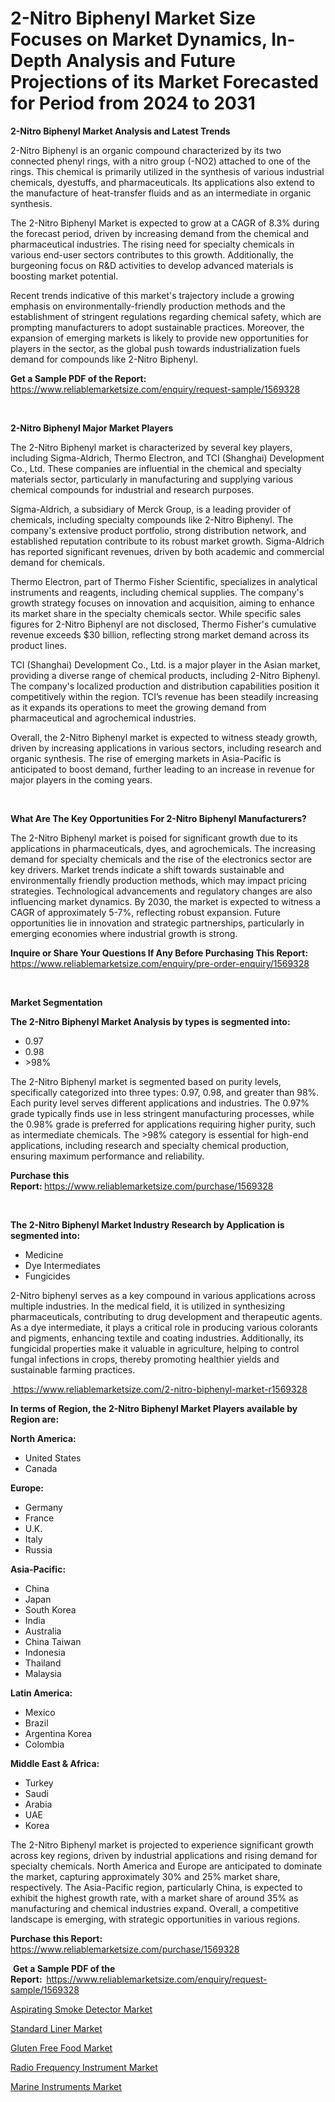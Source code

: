 <p><h1>2-Nitro Biphenyl Market Size Focuses on Market Dynamics, In-Depth Analysis and Future Projections of its Market Forecasted for Period from 2024 to 2031</h1></p><p><strong>2-Nitro Biphenyl Market Analysis and Latest Trends</strong></p>
<p><p>2-Nitro Biphenyl is an organic compound characterized by its two connected phenyl rings, with a nitro group (-NO2) attached to one of the rings. This chemical is primarily utilized in the synthesis of various industrial chemicals, dyestuffs, and pharmaceuticals. Its applications also extend to the manufacture of heat-transfer fluids and as an intermediate in organic synthesis.</p><p>The 2-Nitro Biphenyl Market is expected to grow at a CAGR of 8.3% during the forecast period, driven by increasing demand from the chemical and pharmaceutical industries. The rising need for specialty chemicals in various end-user sectors contributes to this growth. Additionally, the burgeoning focus on R&D activities to develop advanced materials is boosting market potential. </p><p>Recent trends indicative of this market's trajectory include a growing emphasis on environmentally-friendly production methods and the establishment of stringent regulations regarding chemical safety, which are prompting manufacturers to adopt sustainable practices. Moreover, the expansion of emerging markets is likely to provide new opportunities for players in the sector, as the global push towards industrialization fuels demand for compounds like 2-Nitro Biphenyl.</p></p>
<p><strong>Get a Sample PDF of the Report:&nbsp;</strong> <a href="https://www.reliablemarketsize.com/enquiry/request-sample/1569328?utm_campaign=1103&utm_medium=2&utm_source=Github&utm_content=ia&utm_term=19102024&utm_id=2-nitro-biphenyl">https://www.reliablemarketsize.com/enquiry/request-sample/1569328</a></p>
<p>&nbsp;</p>
<p><strong>2-Nitro Biphenyl Major Market Players</strong></p>
<p><p>The 2-Nitro Biphenyl market is characterized by several key players, including Sigma-Aldrich, Thermo Electron, and TCI (Shanghai) Development Co., Ltd. These companies are influential in the chemical and specialty materials sector, particularly in manufacturing and supplying various chemical compounds for industrial and research purposes.</p><p>Sigma-Aldrich, a subsidiary of Merck Group, is a leading provider of chemicals, including specialty compounds like 2-Nitro Biphenyl. The company's extensive product portfolio, strong distribution network, and established reputation contribute to its robust market growth. Sigma-Aldrich has reported significant revenues, driven by both academic and commercial demand for chemicals.</p><p>Thermo Electron, part of Thermo Fisher Scientific, specializes in analytical instruments and reagents, including chemical supplies. The company's growth strategy focuses on innovation and acquisition, aiming to enhance its market share in the specialty chemicals sector. While specific sales figures for 2-Nitro Biphenyl are not disclosed, Thermo Fisher's cumulative revenue exceeds $30 billion, reflecting strong market demand across its product lines.</p><p>TCI (Shanghai) Development Co., Ltd. is a major player in the Asian market, providing a diverse range of chemical products, including 2-Nitro Biphenyl. The company's localized production and distribution capabilities position it competitively within the region. TCI’s revenue has been steadily increasing as it expands its operations to meet the growing demand from pharmaceutical and agrochemical industries.</p><p>Overall, the 2-Nitro Biphenyl market is expected to witness steady growth, driven by increasing applications in various sectors, including research and organic synthesis. The rise of emerging markets in Asia-Pacific is anticipated to boost demand, further leading to an increase in revenue for major players in the coming years.</p></p>
<p>&nbsp;</p>
<p><strong>What Are The Key Opportunities For 2-Nitro Biphenyl Manufacturers?</strong></p>
<p><p>The 2-Nitro Biphenyl market is poised for significant growth due to its applications in pharmaceuticals, dyes, and agrochemicals. The increasing demand for specialty chemicals and the rise of the electronics sector are key drivers. Market trends indicate a shift towards sustainable and environmentally friendly production methods, which may impact pricing strategies. Technological advancements and regulatory changes are also influencing market dynamics. By 2030, the market is expected to witness a CAGR of approximately 5-7%, reflecting robust expansion. Future opportunities lie in innovation and strategic partnerships, particularly in emerging economies where industrial growth is strong.</p></p>
<p><strong>Inquire or Share Your Questions If Any Before Purchasing This Report:</strong> <a href="https://www.reliablemarketsize.com/enquiry/pre-order-enquiry/1569328?utm_campaign=1103&utm_medium=2&utm_source=Github&utm_content=ia&utm_term=19102024&utm_id=2-nitro-biphenyl">https://www.reliablemarketsize.com/enquiry/pre-order-enquiry/1569328</a></p>
<p>&nbsp;</p>
<p><strong>Market Segmentation</strong></p>
<p><strong>The 2-Nitro Biphenyl Market Analysis by types is segmented into:</strong></p>
<p><ul><li>0.97</li><li>0.98</li><li>>98%</li></ul></p>
<p><p>The 2-Nitro Biphenyl market is segmented based on purity levels, specifically categorized into three types: 0.97, 0.98, and greater than 98%. Each purity level serves different applications and industries. The 0.97% grade typically finds use in less stringent manufacturing processes, while the 0.98% grade is preferred for applications requiring higher purity, such as intermediate chemicals. The >98% category is essential for high-end applications, including research and specialty chemical production, ensuring maximum performance and reliability.</p></p>
<p><strong>Purchase this Report:&nbsp;</strong><a href="https://www.reliablemarketsize.com/purchase/1569328?utm_campaign=1103&utm_medium=2&utm_source=Github&utm_content=ia&utm_term=19102024&utm_id=2-nitro-biphenyl">https://www.reliablemarketsize.com/purchase/1569328</a></p>
<p>&nbsp;</p>
<p><strong>The 2-Nitro Biphenyl Market Industry Research by Application is segmented into:</strong></p>
<p><ul><li>Medicine</li><li>Dye Intermediates</li><li>Fungicides</li></ul></p>
<p><p>2-Nitro biphenyl serves as a key compound in various applications across multiple industries. In the medical field, it is utilized in synthesizing pharmaceuticals, contributing to drug development and therapeutic agents. As a dye intermediate, it plays a critical role in producing various colorants and pigments, enhancing textile and coating industries. Additionally, its fungicidal properties make it valuable in agriculture, helping to control fungal infections in crops, thereby promoting healthier yields and sustainable farming practices.</p></p>
<p><a href="https://www.reliablemarketsize.com/2-nitro-biphenyl-market-r1569328?utm_campaign=1103&utm_medium=2&utm_source=Github&utm_content=ia&utm_term=19102024&utm_id=2-nitro-biphenyl">&nbsp;https://www.reliablemarketsize.com/2-nitro-biphenyl-market-r1569328</a></p>
<p><strong>In terms of Region, the 2-Nitro Biphenyl Market Players available by Region are:</strong></p>
<p>
    <p> <strong> North America: </strong>
        <ul>
            <li>United States</li>
            <li>Canada</li>
        </ul>
        </p> 
    <p> <strong> Europe: </strong>
        <ul>
            <li>Germany</li>
            <li>France</li>
            <li>U.K.</li>
            <li>Italy</li>
            <li>Russia</li>
        </ul>
        </p> 
    <p> <strong> Asia-Pacific: </strong>
        <ul>
            <li>China</li>
            <li>Japan</li>
            <li>South Korea</li>
            <li>India</li>
            <li>Australia</li>
            <li>China Taiwan</li>
            <li>Indonesia</li>
            <li>Thailand</li>
            <li>Malaysia</li>
        </ul>
        </p> 
    <p> <strong> Latin America: </strong>
        <ul>
            <li>Mexico</li>
            <li>Brazil</li>
            <li>Argentina Korea</li>
            <li>Colombia</li>
        </ul>
        </p> 
    <p> <strong> Middle East & Africa: </strong>
        <ul>
            <li>Turkey</li>
            <li>Saudi</li>
            <li>Arabia</li>
            <li>UAE</li>
            <li>Korea</li>
        </ul>
    </p>
    </p>
<p><p>The 2-Nitro Biphenyl market is projected to experience significant growth across key regions, driven by industrial applications and rising demand for specialty chemicals. North America and Europe are anticipated to dominate the market, capturing approximately 30% and 25% market share, respectively. The Asia-Pacific region, particularly China, is expected to exhibit the highest growth rate, with a market share of around 35% as manufacturing and chemical industries expand. Overall, a competitive landscape is emerging, with strategic opportunities in various regions.</p></p>
<p><strong>Purchase this Report: </strong><a href="https://www.reliablemarketsize.com/purchase/1569328?utm_campaign=1103&utm_medium=2&utm_source=Github&utm_content=ia&utm_term=19102024&utm_id=2-nitro-biphenyl">https://www.reliablemarketsize.com/purchase/1569328</a></p>
<p>&nbsp;<strong>Get a Sample PDF of the Report:&nbsp;&nbsp;</strong><a href="https://www.reliablemarketsize.com/enquiry/request-sample/1569328?utm_campaign=1103&utm_medium=2&utm_source=Github&utm_content=ia&utm_term=19102024&utm_id=2-nitro-biphenyl">https://www.reliablemarketsize.com/enquiry/request-sample/1569328</a></p>
<p><strong></strong></p>
<p><p><a href="https://github.com/gdfhhhj/Market-Research-Report-List-6/blob/main/aspirating-smoke-detector-market.md?utm_campaign=1103&utm_medium=2&utm_source=Github&utm_content=ia&utm_term=19102024&utm_id=2-nitro-biphenyl">Aspirating Smoke Detector Market</a></p><p><a href="https://github.com/chr1i1herth/Market-Research-Report-List-1/blob/main/standard-liner-market.md?utm_campaign=1103&utm_medium=2&utm_source=Github&utm_content=ia&utm_term=19102024&utm_id=2-nitro-biphenyl">Standard Liner Market</a></p><p><a href="https://www.linkedin.com/pulse/gluten-free-food-market-maturity-analysis-regional-disparities-baaqe?utm_campaign=1103&utm_medium=2&utm_source=Github&utm_content=ia&utm_term=19102024&utm_id=2-nitro-biphenyl">Gluten Free Food Market</a></p><p><a href="https://issuu.com/reportprime-2/docs/radio-frequency-instrument-market-s_c7afba9a1aef66?utm_campaign=1103&utm_medium=2&utm_source=Github&utm_content=ia&utm_term=19102024&utm_id=2-nitro-biphenyl">Radio Frequency Instrument Market</a></p><p><a href="https://issuu.com/reportprime-2/docs/marine-instruments-market-size-2030_8b0a0111c7ca19?utm_campaign=1103&utm_medium=2&utm_source=Github&utm_content=ia&utm_term=19102024&utm_id=2-nitro-biphenyl">Marine Instruments Market</a></p></p>